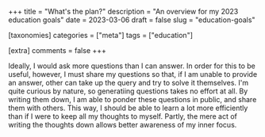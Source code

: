 +++
title = "What's the plan?"
description = "An overview for my 2023 education goals"
date = 2023-03-06
draft = false
slug = "education-goals"

[taxonomies]
categories = ["meta"]
tags = ["education"]

[extra]
comments = false 
+++

Ideally, I would ask more questions than I can answer. In order for this to be useful, however, I must share my questions so that, if I am unable to provide an answer, other can take up the query and try to solve it themselves. I'm quite curious by nature, so generatiing questions takes no effort at all. By writing them down, I am able to ponder these questions in public, and share them with others. This way, I should be able to learn a lot more efficiently than if I were to keep all my thoughts to myself. Partly, the mere act of writing the thoughts down allows better awareness of my inner focus.
